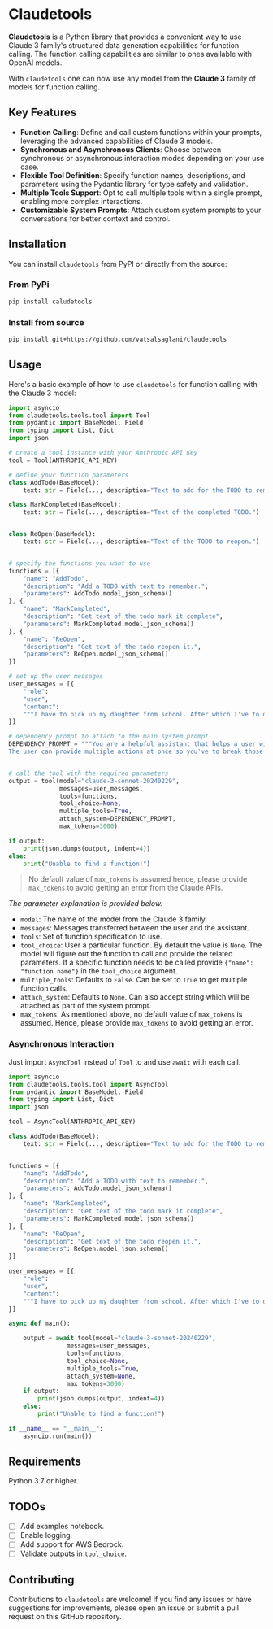 # Claudetools

**Claudetools** is a Python library that provides a convenient way to use Claude 3 family's structured data generation capabilities for function calling. The function calling capabilities are similar to ones available with OpenAI models.

With `claudetools` one can now use any model from the **Claude 3** family of models for function calling.

## Key Features

- **Function Calling**: Define and call custom functions within your prompts, leveraging the advanced capabilities of Claude 3 models.
- **Synchronous and Asynchronous Clients**: Choose between synchronous or asynchronous interaction modes depending on your use case.
- **Flexible Tool Definition**: Specify function names, descriptions, and parameters using the Pydantic library for type safety and validation.
- **Multiple Tools Support**: Opt to call multiple tools within a single prompt, enabling more complex interactions.
- **Customizable System Prompts**: Attach custom system prompts to your conversations for better context and control.


## Installation

You can install `claudetools` from PyPI or directly from the source:

### From PyPi

```bash
pip install caludetools
```

### Install from source

```bash
pip install git+https://github.com/vatsalsaglani/claudetools
```

## Usage

Here's a basic example of how to use `claudetools` for function calling with the Claude 3 model:

```py
import asyncio
from claudetools.tools.tool import Tool
from pydantic import BaseModel, Field
from typing import List, Dict
import json

# create a tool instance with your Anthropic API Key
tool = Tool(ANTHROPIC_API_KEY)

# define your function parameters
class AddTodo(BaseModel):
    text: str = Field(..., description="Text to add for the TODO to remember.")

class MarkCompleted(BaseModel):
    text: str = Field(..., description="Text of the completed TODO.")


class ReOpen(BaseModel):
    text: str = Field(..., description="Text of the TODO to reopen.")


# specify the functions you want to use
functions = [{
    "name": "AddTodo",
    "description": "Add a TODO with text to remember.",
    "parameters": AddTodo.model_json_schema()
}, {
    "name": "MarkCompleted",
    "description": "Get text of the todo mark it complete",
    "parameters": MarkCompleted.model_json_schema()
}, {
    "name": "ReOpen",
    "description": "Get text of the todo reopen it.",
    "parameters": ReOpen.model_json_schema()
}]

# set up the user messages
user_messages = [{
    "role":
    "user",
    "content":
    """I have to pick up my daughter from school. After which I've to do the laundary. And now I need to cook lunch."""
}]

# dependency prompt to attach to the main system prompt
DEPENDENCY_PROMPT = """You are a helpful assistant that helps a user with their tasks and todos. The user can add a todos, mark todos as completed, or reopen certain todos.
The user can provide multiple actions at once so you've to break those down and call the appropriate functions in the correct sequence."""


# call the tool with the required parameters
output = tool(model="claude-3-sonnet-20240229",
              messages=user_messages,
              tools=functions,
              tool_choice=None,
              multiple_tools=True,
              attach_system=DEPENDENCY_PROMPT,
              max_tokens=3000)

if output:
    print(json.dumps(output, indent=4))
else:
    print("Unable to find a function!")
```

> No default value of `max_tokens` is assumed hence, please provide `max_tokens` to avoid getting an error from the Claude APIs.

_The parameter explanation is provided below._

- `model`: The name of the model from the Claude 3 family.
- `messages`: Messages transferred between the user and the assistant.
- `tools`: Set of function specification to use.
- `tool_choice`: User a particular function. By default the value is `None`. The model will figure out the function to call and provide the related parameters. If a specific function needs to be called provide `{"name": "function name"}` in the `tool_choice` argument.
- `multiple_tools`: Defaults to `False`. Can be set to `True` to get multiple function calls.
- `attach_system`: Defaults to `None`. Can also accept string which will be attached as part of the system prompt.
- `max_tokens`: As mentioned above, no default value of `max_tokens` is assumed. Hence, please provide `max_tokens` to avoid getting an error.


### Asynchronous Interaction

Just import `AsyncTool` instead of `Tool` to and use `await` with each call.

```py
import asyncio
from claudetools.tools.tool import AsyncTool
from pydantic import BaseModel, Field
from typing import List, Dict
import json

tool = AsyncTool(ANTHROPIC_API_KEY)

class AddTodo(BaseModel):
    text: str = Field(..., description="Text to add for the TODO to remember.")


functions = [{
    "name": "AddTodo",
    "description": "Add a TODO with text to remember.",
    "parameters": AddTodo.model_json_schema()
}, {
    "name": "MarkCompleted",
    "description": "Get text of the todo mark it complete",
    "parameters": MarkCompleted.model_json_schema()
}, {
    "name": "ReOpen",
    "description": "Get text of the todo reopen it.",
    "parameters": ReOpen.model_json_schema()
}]

user_messages = [{
    "role":
    "user",
    "content":
    """I have to pick up my daughter from school. After which I've to do the laundary. And now I need to cook lunch."""
}]

async def main():

    output = await tool(model="claude-3-sonnet-20240229",
                messages=user_messages,
                tools=functions,
                tool_choice=None,
                multiple_tools=True,
                attach_system=None,
                max_tokens=3000)
    if output:
        print(json.dumps(output, indent=4))
    else:
        print("Unable to find a function!")

if __name__ == "__main__":
    asyncio.run(main())
```

## Requirements

Python 3.7 or higher.

## TODOs

- [ ] Add examples notebook.
- [ ] Enable logging.
- [ ] Add support for AWS Bedrock.
- [ ] Validate outputs in `tool_choice`.

## Contributing

Contributions to `claudetools` are welcome! If you find any issues or have suggestions for improvements, please open an issue or submit a pull request on this GitHub repository.
